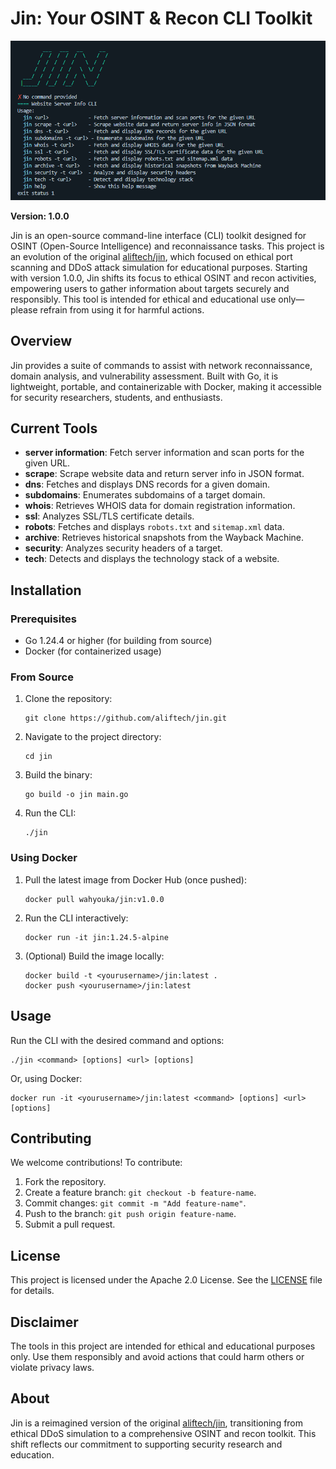 # Jin: Your OSINT & Recon CLI Toolkit

<img src="./public/jin.png">

**Version: 1.0.0**

Jin is an open-source command-line interface (CLI) toolkit designed for OSINT (Open-Source Intelligence) and reconnaissance tasks. This project is an evolution of the original [aliftech/jin](https://github.com/aliftech/jin), which focused on ethical port scanning and DDoS attack simulation for educational purposes. Starting with version 1.0.0, Jin shifts its focus to ethical OSINT and recon activities, empowering users to gather information about targets securely and responsibly. This tool is intended for ethical and educational use only—please refrain from using it for harmful actions.

## Overview

Jin provides a suite of commands to assist with network reconnaissance, domain analysis, and vulnerability assessment. Built with Go, it is lightweight, portable, and containerizable with Docker, making it accessible for security researchers, students, and enthusiasts.

## Current Tools

- **server information**: Fetch server information and scan ports for the given URL.
- **scrape**: Scrape website data and return server info in JSON format.
- **dns**: Fetches and displays DNS records for a given domain.
- **subdomains**: Enumerates subdomains of a target domain.
- **whois**: Retrieves WHOIS data for domain registration information.
- **ssl**: Analyzes SSL/TLS certificate details.
- **robots**: Fetches and displays `robots.txt` and `sitemap.xml` data.
- **archive**: Retrieves historical snapshots from the Wayback Machine.
- **security**: Analyzes security headers of a target.
- **tech**: Detects and displays the technology stack of a website.

## Installation

### Prerequisites

- Go 1.24.4 or higher (for building from source)
- Docker (for containerized usage)

### From Source

1. Clone the repository:

   ```
   git clone https://github.com/aliftech/jin.git
   ```

2. Navigate to the project directory:

   ```
   cd jin
   ```

3. Build the binary:

   ```
   go build -o jin main.go
   ```

4. Run the CLI:
   ```
   ./jin
   ```

### Using Docker

1. Pull the latest image from Docker Hub (once pushed):

   ```
   docker pull wahyouka/jin:v1.0.0
   ```

2. Run the CLI interactively:

   ```
   docker run -it jin:1.24.5-alpine
   ```

3. (Optional) Build the image locally:
   ```
   docker build -t <yourusername>/jin:latest .
   docker push <yourusername>/jin:latest
   ```

## Usage

Run the CLI with the desired command and options:

```
./jin <command> [options] <url> [options]
```

Or, using Docker:

```
docker run -it <yourusername>/jin:latest <command> [options] <url> [options]
```

## Contributing

We welcome contributions! To contribute:

1. Fork the repository.
2. Create a feature branch: `git checkout -b feature-name`.
3. Commit changes: `git commit -m "Add feature-name"`.
4. Push to the branch: `git push origin feature-name`.
5. Submit a pull request.

## License

This project is licensed under the Apache 2.0 License. See the [LICENSE](LICENSE) file for details.

## Disclaimer

The tools in this project are intended for ethical and educational purposes only. Use them responsibly and avoid actions that could harm others or violate privacy laws.

## About

Jin is a reimagined version of the original [aliftech/jin](https://github.com/aliftech/jin), transitioning from ethical DDoS simulation to a comprehensive OSINT and recon toolkit. This shift reflects our commitment to supporting security research and education.
